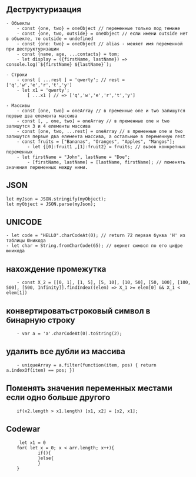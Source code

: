 

## Деструктуризация
    - Объекты
        - const {one, two} = oneObject // переменные только под темиже
        - const {one, two, outside} = oneObject // если имени outside нет в объекте, то outside = undefined
        - const {one: two} = oneObject // alias - меняет имя переменной при деструктуризации
        - const {name, age, ...contacts} = tom;
        - let display = ({firstName, lastName}) => console.log(`${firstName} ${lastName}`);
        
    - Строки
        - const [ ...rest ] = 'qwerty'; // rest = ['q','w','e','r','t','y']
        - let x1 = 'qwerty'; 
            [ ...x1 ] // => ['q','w','e','r','t','y']

    - Массивы
        - const [one, two] = oneArray // в пременные one и two запишутся первые два елемента массива
        - const [, , one, two] = oneArray // в пременные one и two запишутся 3 и 4 елементы массива
        - const [one, two, ...rest] = oneArray // в пременные one и two запишутся первые два елемента массива, а остальные в переменную rest
        - const fruits = ["Bananas", "Oranges", "Apples", "Mangos"];
            - let {[0]:fruit1 ,[1]:fruit2} = fruits; // вызов конкретных переменных
        - let firstName = "John", lastName = "Doe";
            - [firstName, lastName] = [lastName, firstName]; // поменять значения переменных между ними.

## JSON
    let myJson = JSON.stringify(myObject);
    let myObject = JSON.parse(myJson);


## UNICODE
    - let code = "HELLO".charCodeAt(0); // return 72 первая буква 'H' из таблицы Юникода 
    - let char = String.fromCharCode(65); // вернет символ по его цифре юникода


## нахождение промежутка
        - const X_2 = [[0, 1], [1, 5], [5, 10], [10, 50], [50, 100], [100, 500], [500, Infinity]].findIndex((elem) => X_1 >= elem[0] && X_1 < elem[1])

## конвертироватьстроковый символ в бинарную строку
        - var a = 'a'.charCodeAt(0).toString(2); 

## удалить все дубли из массива
        - uniqueArray = a.filter(function(item, pos) { return a.indexOf(item) == pos; })

## Поменять значения переменных местами если одно больше другого
        if(x2.length > x1.length) [x1, x2] = [x2, x1];

## Codewar
         let x1 = 0
        for( let x = 0; x < arr.length; x++){
                if(){
                }else{
                }
        }




